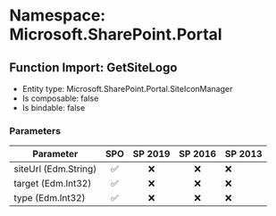 # Namespace: Microsoft.SharePoint.Portal

## Function Import: GetSiteLogo

- Entity type: Microsoft.SharePoint.Portal.SiteIconManager
- Is composable: false
- Is bindable: false

### Parameters

Parameter | SPO | SP 2019 | SP 2016 | SP 2013
----------|:---:|:-------:|:-------:|:-------
siteUrl (Edm.String) | ✅ | ❌ | ❌ | ❌
target (Edm.Int32) | ✅ | ❌ | ❌ | ❌
type (Edm.Int32) | ✅ | ❌ | ❌ | ❌
